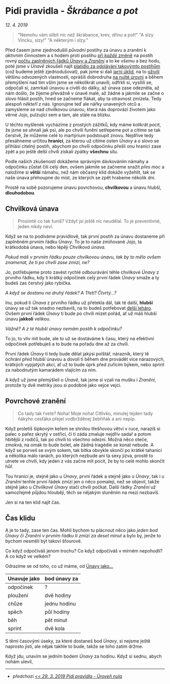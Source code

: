 # Pidi pravidla - *Škrábance a pot*

*12. 4. 2019*

> "Nemohu vám slíbit nic než škrábance, krev, dřinu a pot!"
> "A slzy Vincku, slzy!"
> "A některým i slzy."

Před časem jsme zjednodušili *původní* postihy za únavu a zranění k *aktivním* činnostem a s hodem proti postihu [při *každé* změně](http://pph.drdplus.loc/#postih_za_zraneni) na postih rovný [počtu zaplněných řádků *Únavy* a *Zranění*](2018-10-22-nula.md#Nekonečný_začátek) a to ke *všemu* a bez hodu, poté jsme v *Únavě* zkoušeli najít [platidlo za odolávání takovýmto postihům](2018-11-30-unaveny_vul.md#Závěrem) (což budeme ještě zjednodušovat), pak jsme si dali [jarní úklid](2019-03-12-ucime_se_z_chyb.md), na to [oživili](2019-03-21-zmrtvychvstani_odvozenych_vlastnosti.md) většinu odvozených vlastností, oprášili dobrodruha [na nulté úrovni](2019-03-29-pidi_pravidla_uroven_nula.md#Závěrem) a během přemýšlení nad tím vším jsme se několikrát unavili, odfrkli si, vysílili se, odpočali si, zamrkali únavou a civěli do dálky, až únava zase odezněla, až nám došlo, že žijeme převážně v únavě malé, až žádné a jakmile se začne o slovo hlásit postih, hned se začneme flákat, aby ta otravnost zmizela. Tedy alespoň *někteří* z nás.
Ignorujme teď ale nářky unavených otců a zamysleme se nad chvilkovou únavou, která nás doprovází životem jako věrné Jojo, pulzující sem a tam, ale stále na blízku.

U těchto myšlenek vycházíme z prostých zážitků, kdy máme kolikrát pocit, že jsme se uhnali jak psi, ale po chvíli funění setřepeme pot a cítíme se tak čerstvě, že můžeme celé to martýrium podstoupit znovu.
Nejdříve tedy přesáhneme určitou **hranici**, za kterou už cítíme osten *Únavy* a o slovo se přihlásí citelný postih, abychom po chvíli odpočinku přešli onu hranici zase zpět a po ještě delší chvíli získali zpátky **všechnu** sílu.

Podle našich zkušeností dokážeme správným dávkováním námahy a odpočinku zůstat čilí celý den, ovšem jakmile se začneme snažit *přes moc* a naložíme si **větší** námahu, než nám občasný klid dokáže vyžehlit, tak se naše únava přehoupne do míst, ze kterých se zpět hrabeme několik dní.

Prostě na sobě pozorujeme únavu povrchovou, **chvilkovou** a únavu hlubší, **dlouhodobou**.

## Chvilková únava
> Prosímtě co tak funíš? Vždyť jsi ještě nic neudělal.
> To je preventivně, jeden nikdy neví.

Když se na to podíváme pravidlově, tak první postih za únavu dostaneme při zaplněném prvním řádku *Únavy*. To je to naše zmiňované Jojo, ta krátkodobá únava, nebo lépěji *Chvilková únava*.

*Pokud máš v prvním řádku pouze chvilkovou únavu, tak by to mělo ovšem znamenat, že ti po chvíli zase zmizí, ne?*

Jo, potřebujeme proto zavést rychlé odbourávání téhle chvilkové *Únavy* z prvního řádku, kdy ti krátký odpočinek celý první řádek *Únavy* smaže a ty budeš zas čerstvý jako rybička.

*A když se dostanu na druhý řádek? A Třetí? Čtvrtý...?*

Inu, pokud ti *Únava* z prvního řádku už přetekla dál, tak té další, **hlubší** únavy se už tak snadno nezbavíš, na to budeš potřebovat [delší leháro](https://pph.drdplus.info/?trial=1#odpocinek).
Ovšem první řádek *Únavy* ti bude po chvíli mizet pořád, ať už máš hlubší únavu **jakkoli** velikou.

*Vážně? A z té hlubší únavy nemám postih k odpočinku?*

To jo, to vliv mít bude, ale to už se dostáváme k času, který na efektivní odpočinek potřebuješ a to bude na pořadu dne až za chvíli.

První řádek *Únavy* ti tedy bude dělat jakýsi polštář, nárazník, který tě ochrání před hlubší únavou a dovolí ti během dne provádět více nárazových, krátkých vypjatých akcí, ať už to bude úprk před zuřícím býkem, nebo sprint za nabodnutým kamarádem vlajícím za ním.

A když už jsme přemýšleli o *Únavě*, tak jsme si vzali na mušku i *Zranění*, protože ty dvě metriky jsou si podobné jako vejce vejci.

## Povrchové zranění
> Co tady tak řvete?
> Noha! Moje noha!
> Citlivko, minulej tejden tady ňákýho cesťáka přejel vodbržděnej žebřiňák a ani nepíp.

Když proletíš šípkovým keřem se shnilou třešňovou větví v ruce, narazíš si palec o pařez skrytý v ostřici, či ti záda zmaluje nejdřív sadař a potom hbitější z rodičů, tak po chvíli to všechno odezní. Možná něco oteče, zmokvá, na omak to bude bolet, ale žádná tragédie se konat nebude. A když se porveš se svým sokem, tak bitka obvykle skončí po krátké tahanici a několika málo ranách, po kterých nezbude ani ta sexy jizva, prostě to utnete ve chvíli, kdy jeden z vás začne mít pocit, že by to celé mohlo skončit hůř.

Tou hranicí je, stejně jako u *Únavy*, první řádek a stejně jako u *Únavy*, tak i u *Zranění* tenhle první řádek zmizí jen o něco pomaleji, než se objevil, takže stejně jako u *Chvilkové Únavy* stačí chvíli počkat.
Další řádky *Zranění* už samozřejmě půjdou hlouběji, těch se nějakým sluněním na mezi nezbavíš.

Jen si na ten klid najít čas.

## Čas klidu

A je to tady, zase ten čas. Mohli bychom tu plácnout něco jako *jeden bod Únavy či Zranění v prvním řádku ti zmizí za deset minut* a bylo by, jenže to bychom nesměli být takoví šťourové.

Co když odpočíváš jenom trochu? Co když odpočíváš v mírném nepohodlí? A co když ve velkém?

Odrazíme se od toho, co už máme, od [Únavy jako...](https://pph.drdplus.info/?trial=1#tabulka_unavy_z_pohybu)

| Unavuje jako | bod únavy za |
|-----|----|
| odpočinek | ? |
| ploužení | dvě hodiny |
| chůze | jednu hodinu |
| spěch | půl hodiny |
| běh | pět minut |
| sprint | dvě kola |

S těmi časovými úseky, za které dostaneš bod *Únavy*, si nejsme ještě naprosto jisti, ale nějak takhle to bude, takže se toho zatím držme.

Když jdu, unavím se jedním bodem *Únavy* za hodinu. Když si sednu, abych nohám ulevil, 

---

- *předchozí [<< 29. 3. 2019 Pidi pravidla - Úroveň nula](2019-03-29-pidi_pravidla_uroven_nula.md)*
